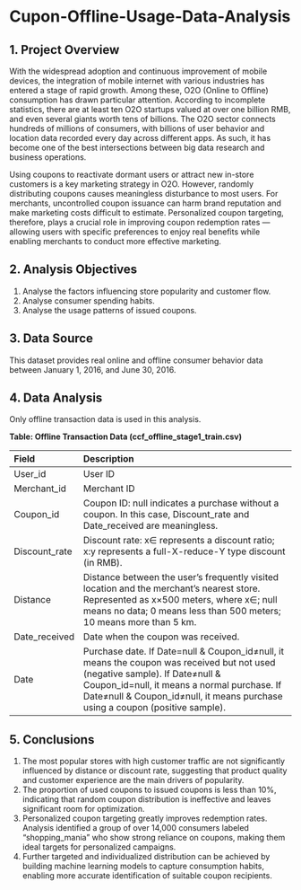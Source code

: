 # Cupon-Offline-Usage-Data-Analysis
## 1. Project Overview
With the widespread adoption and continuous improvement of mobile devices, the integration of mobile internet with various industries has entered a stage of rapid growth. Among these, O2O (Online to Offline) consumption has drawn particular attention. According to incomplete statistics, there are at least ten O2O startups valued at over one billion RMB, and even several giants worth tens of billions. The O2O sector connects hundreds of millions of consumers, with billions of user behavior and location data recorded every day across different apps. As such, it has become one of the best intersections between big data research and business operations.  

Using coupons to reactivate dormant users or attract new in-store customers is a key marketing strategy in O2O. However, randomly distributing coupons causes meaningless disturbance to most users. For merchants, uncontrolled coupon issuance can harm brand reputation and make marketing costs difficult to estimate. Personalized coupon targeting, therefore, plays a crucial role in improving coupon redemption rates — allowing users with specific preferences to enjoy real benefits while enabling merchants to conduct more effective marketing.

## 2. Analysis Objectives
1. Analyse the factors influencing store popularity and customer flow.  
2. Analyse consumer spending habits.  
3. Analyse the usage patterns of issued coupons.

## 3. Data Source
This dataset provides real online and offline consumer behavior data between January 1, 2016, and June 30, 2016.

## 4. Data Analysis
Only offline transaction data is used in this analysis.

**Table: Offline Transaction Data (ccf_offline_stage1_train.csv)**  

| Field | Description |
|:-|:-|
| User_id | User ID |
| Merchant_id | Merchant ID |
| Coupon_id | Coupon ID: null indicates a purchase without a coupon. In this case, Discount_rate and Date_received are meaningless. |
| Discount_rate | Discount rate: x∈ represents a discount ratio; x:y represents a full-X-reduce-Y type discount (in RMB). |
| Distance | Distance between the user’s frequently visited location and the merchant’s nearest store. Represented as x×500 meters, where x∈; null means no data; 0 means less than 500 meters; 10 means more than 5 km. |
| Date_received | Date when the coupon was received. |
| Date | Purchase date. If Date=null & Coupon_id≠null, it means the coupon was received but not used (negative sample). If Date≠null & Coupon_id=null, it means a normal purchase. If Date≠null & Coupon_id≠null, it means purchase using a coupon (positive sample). |

## 5. Conclusions
1. The most popular stores with high customer traffic are not significantly influenced by distance or discount rate, suggesting that product quality and customer experience are the main drivers of popularity.  
2. The proportion of used coupons to issued coupons is less than 10%, indicating that random coupon distribution is ineffective and leaves significant room for optimization.  
3. Personalized coupon targeting greatly improves redemption rates. Analysis identified a group of over 14,000 consumers labeled “shopping_mania” who show strong reliance on coupons, making them ideal targets for personalized campaigns.  
4. Further targeted and individualized distribution can be achieved by building machine learning models to capture consumption habits, enabling more accurate identification of suitable coupon recipients.

